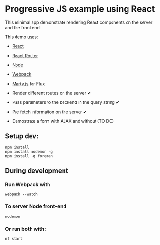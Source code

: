 Progressive JS example using React
=====================

This minimal app demonstrate rendering React components on the server and the front end

This demo uses:

- [React](https://facebook.github.io/react/)
- [React Router](https://github.com/rackt/react-router)
- [Node](https://nodejs.org/)
- [Webpack](http://webpack.github.io/)
- [Marty.js](http://martyjs.org/) for Flux


- Render different routes on the server ✔
- Pass parameters to the backend in the query string ✔
- Pre fetch information on the server ✔
- Demostrate a form with AJAX and without (TO DO)

## Setup dev:

```
npm install
npm install nodemon -g
npm install -g foreman
```

## During development

### Run Webpack with

```
webpack --watch
```

### To server Node front-end

```
nodemon
```

### Or run both with:

```
nf start
```



